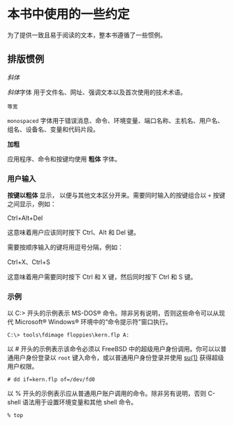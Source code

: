 # 本书中使用的一些约定

为了提供一致且易于阅读的文本，整本书遵循了一些惯例。

## 排版惯例

*斜体*

*斜体*字体  用于文件名、网址、强调文本以及首次使用的技术术语。

`等宽`

 `monospaced` 字体用于错误消息、命令、环境变量、端口名称、主机名、用户名、组名、设备名、变量和代码片段。

**加粗**

 应用程序、命令和按键均使用 **粗体** 字体。

### 用户输入

**按键以粗体** 显示， 以便与其他文本区分开来。需要同时输入的按键组合以 `+` 按键之间显示，例如：

Ctrl+Alt+Del

这意味着用户应该同时按下 Ctrl、Alt 和 Del 键。

需要按顺序输入的键将用逗号分隔，例如：

Ctrl+X、Ctrl+S

这意味着用户需要同时按下 Ctrl 和 X 键，然后同时按下 Ctrl 和 S 键。

### 示例

以 C:> 开头的示例表示 MS-DOS® 命令。除非另有说明，否则这些命令可以从现代 Microsoft® Windows® 环境中的“命令提示符”窗口执行。

```
C:\> tools\fdimage floppies\kern.flp A:
```

以 # 开头的示例表示该命令必须以 FreeBSD 中的超级用户身份调用。你可以以普通用户身份登录以 `root` 键入命令，或以普通用户身份登录并使用 [su(1)](https://man.freebsd.org/cgi/man.cgi?query=su&sektion=1&format=html) 获得超级用户权限。

```
# dd if=kern.flp of=/dev/fd0
```

以 % 开头的示例表示应从普通用户账户调用的命令。除非另有说明，否则 C-shell 语法用于设置环境变量和其他 shell 命令。

```
% top
```
